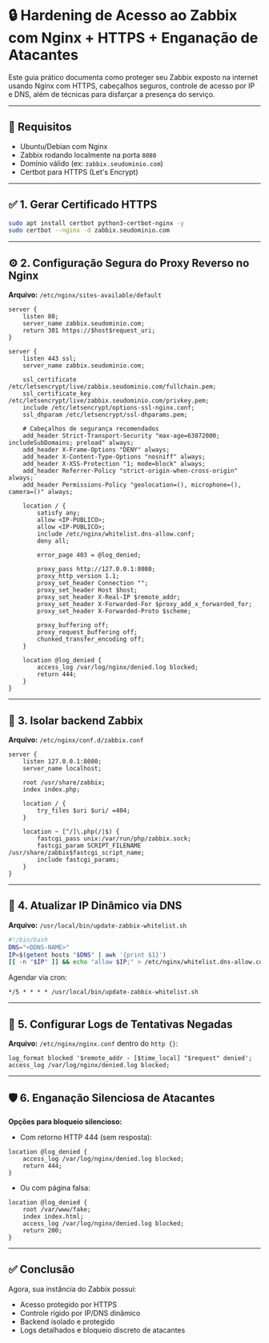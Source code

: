 # 🔒 Hardening de Acesso ao Zabbix com Nginx + HTTPS + Enganação de Atacantes

Este guia prático documenta como proteger seu Zabbix exposto na internet usando Nginx com HTTPS, cabeçalhos seguros, controle de acesso por IP e DNS, além de técnicas para disfarçar a presença do serviço.

---

## 📌 Requisitos

* Ubuntu/Debian com Nginx
* Zabbix rodando localmente na porta `8080`
* Domínio válido (ex: `zabbix.seudominio.com`)
* Certbot para HTTPS (Let's Encrypt)

---

## ✅ 1. Gerar Certificado HTTPS

```bash
sudo apt install certbot python3-certbot-nginx -y
sudo certbot --nginx -d zabbix.seudominio.com
```

---

## ⚙️ 2. Configuração Segura do Proxy Reverso no Nginx

**Arquivo:** `/etc/nginx/sites-available/default`

```nginx
server {
    listen 80;
    server_name zabbix.seudominio.com;
    return 301 https://$host$request_uri;
}

server {
    listen 443 ssl;
    server_name zabbix.seudominio.com;

    ssl_certificate /etc/letsencrypt/live/zabbix.seudominio.com/fullchain.pem;
    ssl_certificate_key /etc/letsencrypt/live/zabbix.seudominio.com/privkey.pem;
    include /etc/letsencrypt/options-ssl-nginx.conf;
    ssl_dhparam /etc/letsencrypt/ssl-dhparams.pem;

    # Cabeçalhos de segurança recomendados
    add_header Strict-Transport-Security "max-age=63072000; includeSubDomains; preload" always;
    add_header X-Frame-Options "DENY" always;
    add_header X-Content-Type-Options "nosniff" always;
    add_header X-XSS-Protection "1; mode=block" always;
    add_header Referrer-Policy "strict-origin-when-cross-origin" always;
    add_header Permissions-Policy "geolocation=(), microphone=(), camera=()" always;

    location / {
        satisfy any;
        allow <IP-PUBLICO>;
        allow <IP-PUBLICO>;
        include /etc/nginx/whitelist.dns-allow.conf;
        deny all;

        error_page 403 = @log_denied;

        proxy_pass http://127.0.0.1:8080;
        proxy_http_version 1.1;
        proxy_set_header Connection "";
        proxy_set_header Host $host;
        proxy_set_header X-Real-IP $remote_addr;
        proxy_set_header X-Forwarded-For $proxy_add_x_forwarded_for;
        proxy_set_header X-Forwarded-Proto $scheme;

        proxy_buffering off;
        proxy_request_buffering off;
        chunked_transfer_encoding off;
    }

    location @log_denied {
        access_log /var/log/nginx/denied.log blocked;
        return 444;
    }
}
```

---

## 🔗 3. Isolar backend Zabbix

**Arquivo:** `/etc/nginx/conf.d/zabbix.conf`

```nginx
server {
    listen 127.0.0.1:8080;
    server_name localhost;

    root /usr/share/zabbix;
    index index.php;

    location / {
        try_files $uri $uri/ =404;
    }

    location ~ [^/]\.php(/|$) {
        fastcgi_pass unix:/var/run/php/zabbix.sock;
        fastcgi_param SCRIPT_FILENAME /usr/share/zabbix$fastcgi_script_name;
        include fastcgi_params;
    }
}
```

---

## 🔄 4. Atualizar IP Dinâmico via DNS

**Arquivo:** `/usr/local/bin/update-zabbix-whitelist.sh`

```bash
#!/bin/bash
DNS="<DDNS-NAME>"
IP=$(getent hosts "$DNS" | awk '{print $1}')
[[ -n "$IP" ]] && echo "allow $IP;" > /etc/nginx/whitelist.dns-allow.conf && nginx -t && systemctl reload nginx
```

Agendar via cron:

```cron
*/5 * * * * /usr/local/bin/update-zabbix-whitelist.sh
```

---

## 📑 5. Configurar Logs de Tentativas Negadas

**Arquivo:** `/etc/nginx/nginx.conf` dentro do `http {}`:

```nginx
log_format blocked '$remote_addr - [$time_local] "$request" denied';
access_log /var/log/nginx/denied.log blocked;
```

---

## 🛡️ 6. Enganação Silenciosa de Atacantes

**Opções para bloqueio silencioso:**

* Com retorno HTTP 444 (sem resposta):

```nginx
location @log_denied {
    access_log /var/log/nginx/denied.log blocked;
    return 444;
}
```

* Ou com página falsa:

```nginx
location @log_denied {
    root /var/www/fake;
    index index.html;
    access_log /var/log/nginx/denied.log blocked;
    return 200;
}
```

---

## ✅ Conclusão

Agora, sua instância do Zabbix possui:

* Acesso protegido por HTTPS
* Controle rígido por IP/DNS dinâmico
* Backend isolado e protegido
* Logs detalhados e bloqueio discreto de atacantes
